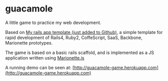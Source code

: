 guacamole
=========

A little game to practice my web development.

Based on [My rails app template (just added to Github)](https://github.com/asakin/prototype-skeleton), a simple template for rapid development of
Rails4, Ruby2, CoffeScript, SaaS, Backbone, Marionette prototypes.

The game is based on a basic rails scaffold, and is implemented as a JS application written using [Marionette.js](http://marionettejs.com/)

A running demo can be seen at: [http://guacamole-game.herokuapp.com](http://guacamole-game.herokuapp.com)

